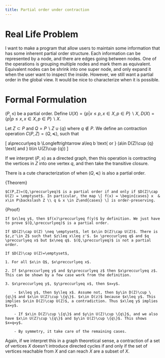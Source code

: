 ```yaml
---
title: Partial order under contraction
---
```


# Real Life Problem
I want to make a program that allow users to maintain some information that has some inherent partial order structure. Each information can be represented by a node, and there are edges going between nodes. One of the operations is grouping multiple nodes and mark them as equivalent. Equivalent nodes can be shrink into one super node, and only expand it when the user want to inspect the inside. However, we still want a partial order in the global view. It would be nice to characterize when it is possible.

# Formal Formulation
$(P,\leq)$ be a partial order. Define $U(X) = \{ p| x\leq p, x\in X, p\in P\}\backslash X$, $D(X) = \{ p| p\leq x, x\in X, p\in P\}\backslash X$.

Let $Z\subset P$ and $Q=P\backslash Z \cup \{q\}$ where $q\not\in P$. We define an contraction operation $C(P,Z)=(Q,\preccurlyeq)$, such that

\[
a\preccurlyeq b \Longleftrightarrow a\leq b \text{ or } (a\in D(Z)\cup \{q\} \text{ and } b\in U(Z)\cup \{q\})
\] 

If we interpret $(P,\leq)$ as a directed graph, then this operation is contracting the vertices in $Z$ into one vertex $q$, and then take the transitive closure.

There is a cute characterization of when $(Q,\preccurlyeq)$ is also a partial order.

{Theorem}

    $C(P,Z)=(Q,\preccurlyeq)$ is a partial order if and only if $D(Z)\cap U(Z) = \emptyset$. In particular, the map \[ f(x) = \begin{cases} x  & x\in P\backslash Z \\ q & x \in Z\end{cases} \] is order-preserving.

{Proof}
    
    If $x\leq y$, then $f(x)\preccurlyeq f(y)$ by definition. We just have to prove $(Q,\preccurlyeq)$ is a partial order.

    If $D(Z)\cap U(Z) \neq \emptyset$, let $x\in D(Z)\cap U(Z)$. There is $z,z'\in Z$ such that $z\leq x\leq z'$. $x \preccurlyeq q$ and $q \preccurlyeq x$ but $x\neq q$. $(Q,\preccurlyeq)$ is not a partial order.

    If $D(Z)\cap U(Z)=\emptyset$,

    1. For all $x\in Q$, $x\preccurlyeq x$.

    2. If $x\preccurlyeq y$ and $y\preccurlyeq z$ then $x\preccurlyeq z$. This can be shown by a few case work from the definition.

    3. $x\preccurlyeq y$, $y\preccurlyeq x$, then $x=y$. 
       
        - $x\leq y$, then $y\leq x$. Assume not, then $y\in D(Z)\cup \{q\}$ and $x\in U(Z)\cup \{q\}$. $x\in D(z)$ because $x\leq y$. This implies $x\in D(Z)\cap U(Z)$, a contradiction. Thus $x\leq y$ implies $x=y$. 
        
        - If $x\in D(Z)\cup \{q\}$ and $y\in U(Z)\cup \{q\}$, and we also have $x\in U(Z)\cup \{q\}$ and $y\in U(Z)\cup \{q\}$. This shows $x=q=y$. 
        
        - By symmetry, it take care of the remaining cases.

Again, if we interpret this in a graph theoretical sense, a contraction of a set of vertices $X$ doesn't introduce directed cycles if and only if the set of vertices reachable from $X$ and can reach $X$ are a subset of $X$. 